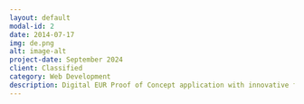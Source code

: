 ```yaml
---
layout: default
modal-id: 2
date: 2014-07-17
img: de.png
alt: image-alt
project-date: September 2024
client: Classified
category: Web Development
description: Digital EUR Proof of Concept application with innovative features and services, that showcases new opportunities for digital banks to build on top of the Digital EURO infrastructure. 
---
```

